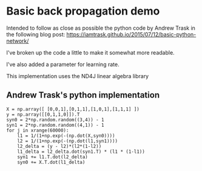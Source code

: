 # Basic back propagation demo
Intended to follow as close as possible the python code by Andrew Trask in the following blog post: https://iamtrask.github.io/2015/07/12/basic-python-network/

I've broken up the code a little to make it somewhat more readable.

I've also added a parameter for learning rate.

This implementation uses the ND4J linear algebra library

## Andrew Trask's python implementation
    X = np.array([ [0,0,1],[0,1,1],[1,0,1],[1,1,1] ])
    y = np.array([[0,1,1,0]]).T
    syn0 = 2*np.random.random((3,4)) - 1
    syn1 = 2*np.random.random((4,1)) - 1
    for j in xrange(60000):
        l1 = 1/(1+np.exp(-(np.dot(X,syn0))))
        l2 = 1/(1+np.exp(-(np.dot(l1,syn1))))
        l2_delta = (y - l2)*(l2*(1-l2))
        l1_delta = l2_delta.dot(syn1.T) * (l1 * (1-l1))
        syn1 += l1.T.dot(l2_delta)
        syn0 += X.T.dot(l1_delta)